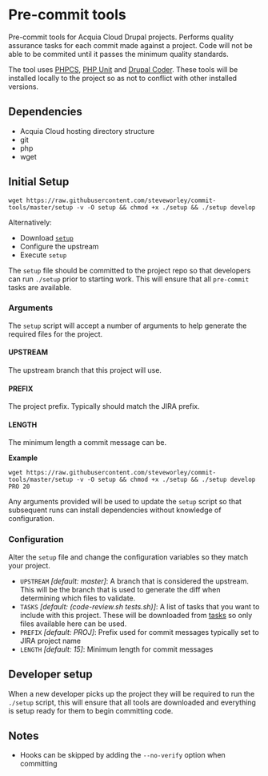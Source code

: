 # Pre-commit tools

Pre-commit tools for Acquia Cloud Drupal projects. Performs quality assurance tasks for each commit made against a project. Code will not be able to be commited until it passes the minimum quality standards.

The tool uses [PHPCS][1], [PHP Unit][2] and [Drupal Coder][3]. These tools will be installed locally to the project so as not to conflict with other installed versions.

## Dependencies

- Acquia Cloud hosting directory structure
- git
- php
- wget

## Initial Setup

```
wget https://raw.githubusercontent.com/steveworley/commit-tools/master/setup -v -O setup && chmod +x ./setup && ./setup develop
```

Alternatively:

- Download [`setup`][4]
- Configure the upstream
- Execute `setup`

The `setup` file should be committed to the project repo so that developers can run `./setup` prior to starting work. This will ensure that all `pre-commit` tasks are available.

### Arguments

The `setup` script will accept a number of arguments to help generate the required files for the project.

#### UPSTREAM

The upstream branch that this project will use.

#### PREFIX

The project prefix. Typically should match the JIRA prefix.

#### LENGTH

The minimum length a commit message can be.

**Example**

```
wget https://raw.githubusercontent.com/steveworley/commit-tools/master/setup -v -O setup && chmod +x ./setup && ./setup develop PRO 20
```

Any arguments provided will be used to update the `setup` script so that subsequent runs can install dependencies without knowledge of configuration.

### Configuration

Alter the `setup` file and change the configuration variables so they match your project.

- `UPSTREAM` _[default: master]_: A branch that is considered the upstream. This will be the branch that is used to generate the diff when determining which files to validate.
- `TASKS` _[default: (code-review.sh tests.sh)]_: A list of tasks that you want to include with this project. These will be downloaded from [tasks][5] so only files available here can be used.
- `PREFIX` _[default: PROJ]_: Prefix used for commit messages typically set to JIRA project name
- `LENGTH` _[default: 15]_: Minimum length for commit messages

## Developer setup

When a new developer picks up the project they will be required to run the `./setup` script, this will ensure that all tools are downloaded and everything is setup ready for them to begin committing code.

## Notes

- Hooks can be skipped by adding the `--no-verify` option when committing

[1]: https://github.com/squizlabs/PHP_CodeSniffer
[2]: https://github.com/sebastianbergmann/phpunit
[3]: https://packagist.org/packages/drupal/coder
[4]: https://raw.githubusercontent.com/steveworley/commit-tools/master/setup
[5]: https://github.com/steveworley/commit-tools/tree/master/tasks
